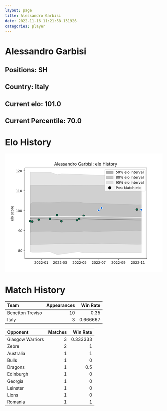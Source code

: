 ```yaml
---  
layout: page  
title: Alessandro Garbisi  
date: 2022-11-16 11:21:58.131926  
categories: player  
---
```

# Alessandro Garbisi

## Positions: SH

## Country: Italy

## Current elo: 101.0

## Current Percentile: 70.0

# Elo History


![elo history](history_AlessandroGarbisi.png)
# Match History


| Team             |   Appearances |   Win Rate |
|:-----------------|--------------:|-----------:|
| Benetton Treviso |            10 |   0.35     |
| Italy            |             3 |   0.666667 |

| Opponent         |   Matches |   Win Rate |
|:-----------------|----------:|-----------:|
| Glasgow Warriors |         3 |   0.333333 |
| Zebre            |         2 |   1        |
| Australia        |         1 |   1        |
| Bulls            |         1 |   0        |
| Dragons          |         1 |   0.5      |
| Edinburgh        |         1 |   0        |
| Georgia          |         1 |   0        |
| Leinster         |         1 |   0        |
| Lions            |         1 |   0        |
| Romania          |         1 |   1        |